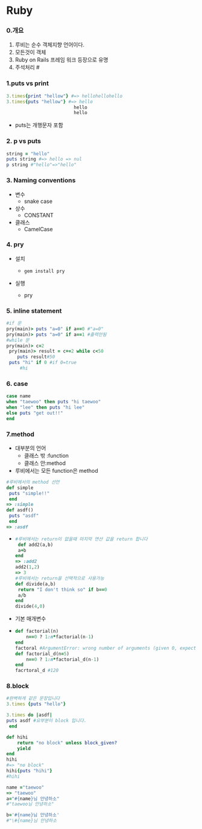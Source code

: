 # Ruby

### 0.개요

1. 루비는 순수 객체지향 언어이다.
2. 모든것이 객체
3. Ruby on Rails 프레임 워크 등장으로 유명
4. 주석처리 #

### 1.puts vs print

~~~ruby
3.times{print "hellow"} #=> hellohellohello
3.times{puts "hellow"} #=> hello
						 hello
						 hello
~~~

- puts는 개행문자 포함

### 2. p vs puts

~~~ruby
string = "hello"
puts string #=> hello => nul
p string #"hello"=>"hello"
~~~

### 3. Naming conventions

- 변수
  - snake case
- 상수
  - CONSTANT
- 클래스
  - CamelCase

### 4. pry

- 설치

  - `gem install pry`

- 실행

  - pry

  

### 5. inline statement

~~~ruby
#if 문
pry(main)> puts "a=0" if a==0 #"a=0"
pry(main)> puts "a=0" if a==1 #출력안됨
#while 문
pry(main)> c=2
 pry(main)> result = c+=2 while c<50 
    puts result#50
 puts "hi" if 0 #if 0=true
     #hi
~~~

### 6. case

~~~ruby
case name
when "taewoo" then puts "hi taewoo"  
when "lee" then puts "hi lee"  
else puts "get out!!"  
end  
~~~

### 7.method

- 대부분의 언어
  - 클래스 밖 :function
  - 클래스 안:method
- 루비에서는 모든 function은 method

~~~ruby
#루비에서의 method 선언
def simple
 puts "simple!!"
 end  
=> :simple
def asdf()
 puts "asdf"
 end  
=> :asdf
~~~

- ~~~ruby
  #루비에서는 return이 없을때 마지막 연산 값을 return 합니다
   def add2(a,b)
   a+b
  end  
  => :add2
  add2(1,2)
  => 3
  #루비에서는 return을 선택적으로 사용가능
  def divide(a,b)
   return "I don't think so" if b==0
   a/b
  end
  divide(4,0)
  ~~~

- 기본 매개변수

- ~~~ruby
  def factorial(n)
      n==0 ? 1:n*factorial(n-1)
  end
  factoral #ArgumentError: wrong number of arguments (given 0, expected 1)
  def factorial_d(n=5)
      n==0 ? 1:n*factorial_d(n-1)
  end
  facrtoral_d #120
  ~~~

### 8.block

~~~ruby
#완벽하게 같은 문장입니다
3.times {puts "hello"}

3.times do |asdf|
puts asdf #요부분이 block 입니다.
 end  

~~~

~~~ruby
def hihi
	return "no block" unless block_given?
	yield
end  
hihi 
#=> "no block"
hihi{puts "hihi"}
#hihi
~~~

~~~ruby
name ="taewoo"
=> "taewoo"
a="#{name}님 안녕하소"                             
#"taewoo님 안녕하소"

b='#{name}님 안녕하소'
#"\#{name}님 안녕하소
~~~


